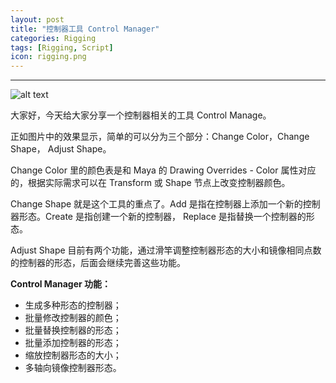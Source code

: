 ```yaml
---
layout: post
title: "控制器工具 Control Manager"
categories: Rigging
tags: [Rigging, Script]
icon: rigging.png
---
```


---
![alt text]({{site.url}}/static/assets/img/blog/controlManager/controlManager.jpg "表情绑定工具 Face Combo")

大家好，今天给大家分享一个控制器相关的工具 Control Manage。

正如图片中的效果显示，简单的可以分为三个部分：Change Color，Change Shape， Adjust Shape。

Change Color 里的颜色表是和 Maya 的 Drawing Overrides - Color 属性对应的，根据实际需求可以在 Transform 或 Shape 节点上改变控制器颜色。

Change Shape 就是这个工具的重点了。Add 是指在控制器上添加一个新的控制器形态。Create 是指创建一个新的控制器， Replace 是指替换一个控制器的形态。

Adjust Shape 目前有两个功能，通过滑竿调整控制器形态的大小和镜像相同点数的控制器的形态，后面会继续完善这些功能。


**Control Manager 功能：**
* 生成多种形态的控制器；
* 批量修改控制器的颜色；
* 批量替换控制器的形态；
* 批量添加控制器的形态；
* 缩放控制器形态的大小；
* 多轴向镜像控制器形态。

